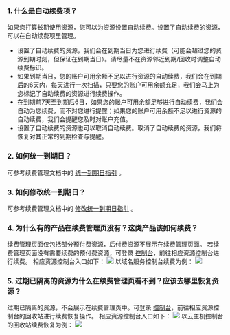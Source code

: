 ### 1. 什么是自动续费项？
如果您打算长期使用资源，您可以为资源设置自动续费。设置了自动续费的资源，可以在自动续费项里管理。

- 设置了自动续费的资源，我们会在到期当日为您进行续费（可能会超过您的资源到期时刻，但保证在到期当日）。请尽量不在资源邻近到期/回收时调整自动续费标识。
- 如果到期当日，您的账户可用余额不足以进行资源的自动续费，我们会在到期后的6天内，每天进行一次扫描，只要您的账户可用余额充足，我们会马上为您标记了自动续费的资源进行续费操作。
- 在到期前7天至到期后6日，如果您的账户可用余额足够进行自动续费，我们会自动为您续费，而不对您进行提醒；如果您的账户可用余额不足以进行资源的自动续费，我们会提醒您及时对账户充值。
- 设置了自动续费的资源也可以取消自动续费。取消了自动续费的资源，我们将恢复对其正常的到期检查与提醒。

### 2. 如何统一到期日？
可参考续费管理文档中的 [统一到期日指引](http://tce.fsphere.cn/document/product/555/7454#.E7.BB.9F.E4.B8.80.E5.88.B0.E6.9C.9F.E6.97.A5) 。

### 3. 如何修改统一到期日？
可参考续费管理文档中的 [修改统一到期日指引](http://tce.fsphere.cn/document/product/555/7454#.E4.BF.AE.E6.94.B9.E7.BB.9F.E4.B8.80.E5.88.B0.E6.9C.9F.E6.97.A5) 。


### 4. 为什么有的产品在续费管理页没有？这类产品该如何续费？
续费管理页面仅包括部分预付费资源，后付费资源不展示在续费管理页面。
若续费管理页面没有需要续费的预付费资源，可登录 [控制台](https://console.tce.fsphere.c)，前往相应资源控制台进行续费。
相应资源控制台入口如下：
![](https://mc.qcloudimg.com/static/img/16037295e0c355807a1017e7644e5780/image.png)
以域名服务控制台续费为例：
![](https://mc.qcloudimg.com/static/img/6da5fead10a81a07d091098d59eac686/image.png)



### 5. 过期已隔离的资源为什么在续费管理页看不到？应该去哪里恢复资源？
过期已隔离的资源，不会展示在续费管理页中。可登录 [控制台](https://console.tce.fsphere.c)，前往相应资源控制台的回收站进行续费恢复操作。
相应资源控制台入口如下：
![](https://mc.qcloudimg.com/static/img/16037295e0c355807a1017e7644e5780/image.png)
以云主机控制台的回收站续费恢复为例：
![](https://mc.qcloudimg.com/static/img/5e5abe6758839d05a25a90a8a92b2167/image.png)
